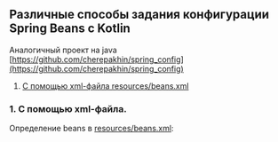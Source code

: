 Различные способы задания конфигурации Spring Beans с Kotlin
----------------

Аналогичный проект на java [https://github.com/cherepakhin/spring_config](https://github.com/cherepakhin/spring_config)

1. [С помощью xml-файла resources/beans.xml](#xml_file)

<a id="xml_file"></a>
### 1. С помощью xml-файла.

Определение beans в [resources/beans.xml](https://github.com/cherepakhin/spring_config_k/blob/main/src/main/resources/beans.xml):
